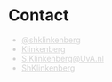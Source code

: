 # Contact

<script src="https://use.fontawesome.com/23c1d38eea.js"></script>

<ul class="fa-ul" style="color:lightgrey;">
<li><i class="fa-li fa fa-twitter"></i> <a href="https://twitter.com/shklinkenberg" target="_blank" style="color:lightgrey; border-bottom:none;">@shklinkenberg</a></li>
<li><i class="fa-li fa fa-linkedin-square"></i> <a href="https://www.linkedin.com/in/sharonklinkenberg/" target="_blank" style="color:lightgrey; border-bottom:none;">Klinkenberg</a></li>
<li><i class="fa-li fa fa-envelope-o"></i> <a style="unicode-bidi:bidi-override; direction: rtl; color:lightgrey" href="javascript:window.location.href = 'mailto:' + ['s.klinkenberg','uva.nl'].join('@')">ln.AvU@grebneknilK.S</a></li>
<li><i class="fa-li fa fa-github"></i> <a href="https://github.com/ShKlinkenberg" target="_blank" style="color:lightgrey; border-bottom:none;">ShKlinkenberg</a></li>
</ul>
